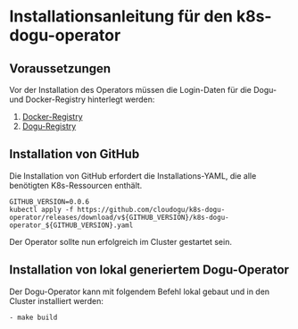# Installationsanleitung für den k8s-dogu-operator

## Voraussetzungen

Vor der Installation des Operators müssen die Login-Daten für die Dogu- und Docker-Registry hinterlegt
werden:
1. [Docker-Registry](configuring_the_docker_registry_de.md)
2. [Dogu-Registry](configuring_the_dogu_registry_de.md)

## Installation von GitHub

Die Installation von GitHub erfordert die Installations-YAML, die alle benötigten K8s-Ressourcen enthält.

```
GITHUB_VERSION=0.0.6
kubectl apply -f https://github.com/cloudogu/k8s-dogu-operator/releases/download/v${GITHUB_VERSION}/k8s-dogu-operator_${GITHUB_VERSION}.yaml
```

Der Operator sollte nun erfolgreich im Cluster gestartet sein.

## Installation von lokal generiertem Dogu-Operator

Der Dogu-Operator kann mit folgendem Befehl lokal gebaut und in den Cluster installiert werden:

```bash
- make build
```